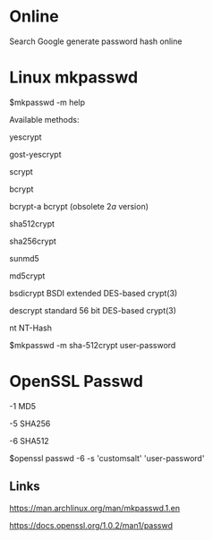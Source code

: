 # Online

Search Google generate password hash online

# Linux mkpasswd

$mkpasswd -m help

Available methods:

yescrypt       

gost-yescrypt  

scrypt         

bcrypt         

bcrypt-a        bcrypt (obsolete $2a$ version)

sha512crypt    

sha256crypt     

sunmd5          

md5crypt       

bsdicrypt       BSDI extended DES-based crypt(3)

descrypt        standard 56 bit DES-based crypt(3)

nt              NT-Hash

$mkpasswd -m sha-512crypt user-password

# OpenSSL Passwd

-1 MD5

-5 SHA256

-6 SHA512

$openssl passwd -6 -s 'customsalt' 'user-password'

## Links

https://man.archlinux.org/man/mkpasswd.1.en

https://docs.openssl.org/1.0.2/man1/passwd
